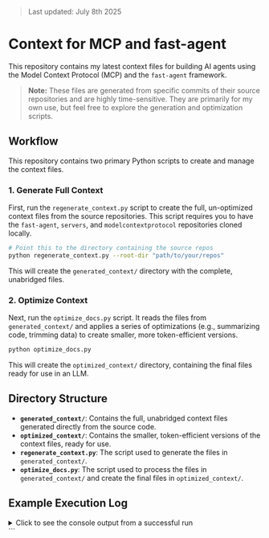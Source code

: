 > Last updated: July 8th 2025
# Context for MCP and fast-agent

This repository contains my latest context files for building AI agents using the Model Context Protocol (MCP) and the `fast-agent` framework.

> **Note:** These files are generated from specific commits of their source repositories and are highly time-sensitive. They are primarily for my own use, but feel free to explore the generation and optimization scripts.

## Workflow

This repository contains two primary Python scripts to create and manage the context files.

### 1. Generate Full Context

First, run the `regenerate_context.py` script to create the full, un-optimized context files from the source repositories. This script requires you to have the `fast-agent`, `servers`, and `modelcontextprotocol` repositories cloned locally.

```bash
# Point this to the directory containing the source repos
python regenerate_context.py --root-dir "path/to/your/repos"
```

This will create the `generated_context/` directory with the complete, unabridged files.

### 2. Optimize Context

Next, run the `optimize_docs.py` script. It reads the files from `generated_context/` and applies a series of optimizations (e.g., summarizing code, trimming data) to create smaller, more token-efficient versions.

```bash
python optimize_docs.py
```

This will create the `optimized_context/` directory, containing the final files ready for use in an LLM.

## Directory Structure

-   **`generated_context/`**: Contains the full, unabridged context files generated directly from the source code.
-   **`optimized_context/`**: Contains the smaller, token-efficient versions of the context files, ready for use.
-   **`regenerate_context.py`**: The script used to generate the files in `generated_context/`.
-   **`optimize_docs.py`**: The script used to process the files in `generated_context/` and create the final files in `optimized_context/`.

## Example Execution Log

<details>
<summary>Click to see the console output from a successful run</summary>

```text
PS E:\Hume General\Programming\Repos\script clone> python regenerate_context.py --root-dir "E:/Hume General/AI Resources"
✅ Created output directory: 'generated_context'

--- Starting context regeneration from source repos in 'E:\Hume General\AI Resources' into 'generated_context' ---

📦 Packaging 'E:\Hume General\AI Resources\fast-agent\examples' into 'generated_context\fast_agent_examples_context.md'...
✅ Successfully packaged 'generated_context\fast_agent_examples_context.md'.
--------------------
📦 Packaging 'E:\Hume General\AI Resources\fast-agent\tests' into 'generated_context\fast_agent_tests_context.md'...
✅ Successfully packaged 'generated_context\fast_agent_tests_context.md'.
--------------------
📦 Packaging 'E:\Hume General\AI Resources\servers\src\everything' into 'generated_context\mcp_server_everything_context.md'...
✅ Successfully packaged 'generated_context\mcp_server_everything_context.md'.
--------------------
📦 Packaging 'E:\Hume General\AI Resources\servers\src\fetch' into 'generated_context\mcp_server_fetch_context.md'...
✅ Successfully packaged 'generated_context\mcp_server_fetch_context.md'.
--------------------
📦 Packaging 'E:\Hume General\AI Resources\servers\src\filesystem' into 'generated_context\mcp_server_filesystem_context.md'...
✅ Successfully packaged 'generated_context\mcp_server_filesystem_context.md'.
--------------------
📦 Packaging 'E:\Hume General\AI Resources\servers\src\git' into 'generated_context\mcp_server_git_context.md'...
✅ Successfully packaged 'generated_context\mcp_server_git_context.md'.
--------------------
📦 Packaging 'E:\Hume General\AI Resources\servers\src\time' into 'generated_context\mcp_server_time_context.md'...
✅ Successfully packaged 'generated_context\mcp_server_time_context.md'.
--------------------
📦 Packaging 'E:\Hume General\AI Resources\modelcontextprotocol\docs\specification' into 'generated_context\mcp_spec_full_version_history_context.md'...
✅ Successfully packaged 'generated_context\mcp_spec_full_version_history_context.md'.
--------------------
📦 Packaging 'E:\Hume General\AI Resources\servers' into 'generated_context\mcp_servers_full_directory_context.md'...
✅ Successfully packaged 'generated_context\mcp_servers_full_directory_context.md'.
--------------------
📦 Packaging 'E:\Hume General\AI Resources\modelcontextprotocol\docs\specification\draft' into 'generated_context\mcp_spec_schema_context.md'...
✅ Successfully packaged 'generated_context\mcp_spec_schema_context.md'.
--------------------
📦 Packaging 'E:\Hume General\AI Resources\modelcontextprotocol\docs\links\sdks' into 'generated_context\mcp_spec_sdk_links_context.md'...
✅ Successfully packaged 'generated_context\mcp_spec_sdk_links_context.md'.
--------------------
📦 Packaging 'E:\Hume General\AI Resources\fast-agent\scripts' into 'generated_context\fast_agent_dev_scripts_context.md'...
✅ Successfully packaged 'generated_context\fast_agent_dev_scripts_context.md'.
--------------------
📦 Packaging 'E:\Hume General\AI Resources\modelcontextprotocol' into 'generated_context\mcp_spec_concepts_context.md'...
✅ Successfully packaged 'generated_context\mcp_spec_concepts_context.md'.
--------------------
📦 Packaging 'E:\Hume General\AI Resources\fast-agent' into 'generated_context\fast_agent_core_context.md'...
✅ Successfully packaged 'generated_context\fast_agent_core_context.md'.
--------------------
✅ All regeneration tasks complete.
PS E:\Hume General\Programming\Repos\script clone> python optimize_docs.py
✅ Created output directory: 'optimized_context'

--- (1/5) Summarizing Server Implementation Files ---
✅ Optimized "mcp_server_filesystem_context.md"
  - Original Size: 107,145 bytes
  - New Size:      982 bytes
  - Reduction:     106,163 bytes (99.08%)

✅ Optimized "mcp_server_fetch_context.md"
  - Original Size: 124,349 bytes
  - New Size:      250 bytes
  - Reduction:     124,099 bytes (99.8%)

✅ Optimized "mcp_server_git_context.md"
  - Original Size: 85,361 bytes
  - New Size:      1,005 bytes
  - Reduction:     84,356 bytes (98.82%)

✅ Optimized "mcp_server_time_context.md"
  - Original Size: 95,534 bytes
  - New Size:      275 bytes
  - Reduction:     95,259 bytes (99.71%)

✅ Optimized "mcp_server_everything_context.md"
  - Original Size: 53,263 bytes
  - New Size:      1,012 bytes
  - Reduction:     52,251 bytes (98.1%)

--- (2/5) Condensing: mcp_servers_full_directory_context.md ---
✅ Optimized "mcp_servers_full_directory_context.md"
  - Original Size: 492,780 bytes
  - New Size:      299,906 bytes
  - Reduction:     192,874 bytes (39.14%)

--- (3/5) Processing: fast_agent_examples_context.md ---
✅ Optimized "fast_agent_examples_context.md"
  - Original Size: 342,206 bytes
  - New Size:      115,809 bytes
  - Reduction:     226,397 bytes (66.16%)

--- (4/5) Processing: fast_agent_tests_context.md ---
✅ Optimized "fast_agent_tests_context.md"
  - Original Size: 2,464,475 bytes
  - New Size:      9,476 bytes
  - Reduction:     2,454,999 bytes (99.62%)

--- (5/5) Processing: mcp_spec_full_version_history_context.md ---
✅ Optimized "mcp_spec_full_version_history_context.md"
  - Original Size: 609,445 bytes
  - New Size:      4,687 bytes
  - Reduction:     604,758 bytes (99.23%)

---
✅ All optimizations complete! Optimized files are in the 'optimized_context' directory.
```
</details>
```
